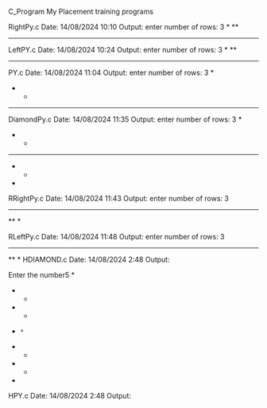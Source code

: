 C_Program
My Placement training programs

RightPy.c
Date: 14/08/2024 10:10
Output:
enter number of rows: 3
*
**
***

LeftPY.c
Date: 14/08/2024 10:24
Output:
enter number of rows: 3
  *
 **
***

PY.c
Date: 14/08/2024 11:04
Output:
enter number of rows: 3
  *
 * *
* * *

DiamondPy.c
Date: 14/08/2024 11:35
Output:
enter number of rows: 3
  *
 * *
* * *
 * *
  *

RRightPy.c
Date: 14/08/2024 11:43
Output:
enter number of rows: 3
***
**
*

RLeftPy.c
Date: 14/08/2024 11:48
Output:
enter number of rows: 3
***
 ** 
  *
HDIAMOND.c
Date: 14/08/2024 2:48
Output:

Enter the number5
   *
  * *
 *   *
*     *
 *   *
  * *
   *

HPY.c
Date: 14/08/2024 2:48
Output:

